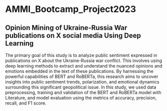 # AMMI_Bootcamp_Project2023
## Opinion Mining of Ukraine-Russia War publications on X social media Using Deep Learning


 The primary goal of this study is to analyze public sentiment expressed in publications on X about the Ukraine-Russia war conflict. This involves using deep learning methods to extract and understand the nuanced opinions and emotions embedded in the text of these  publications. By harnessing the powerful capabilities of BERT and RoBERTa, this research aims to uncover insights into public sentiment trends, polarization, and emotional dynamics surrounding this significant geopolitical issue. In this study, we used data preprocessing, training and validation of the BERT and RoBERTa model with Literature, and model evaluation using the metrics of accuracy, precision, recall, and F1 score.
